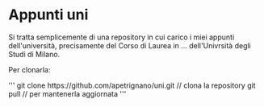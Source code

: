 # Appunti uni
<p> Si tratta semplicemente di una repository in cui carico i miei appunti dell'università, precisamente del Corso di Laurea in ... dell'Univrsità degli Studi di Milano.
</p>
<p>Per clonarla:
</p>
''' 
git clone https://github.com/apetrignano/uni.git // clona la repository
git pull // per mantenerla aggiornata
'''
